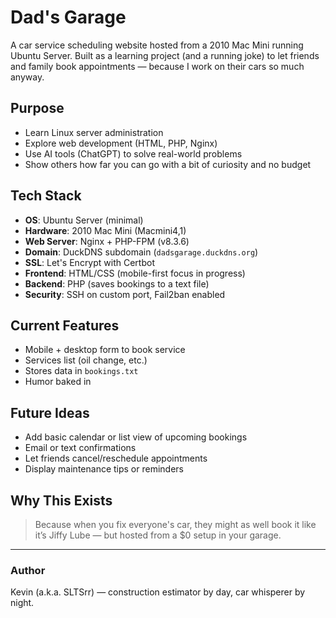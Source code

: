 # Dad's Garage

A car service scheduling website hosted from a 2010 Mac Mini running Ubuntu Server. Built as a learning project (and a running joke) to let friends and family book appointments — because I work on their cars so much anyway.

## Purpose

- Learn Linux server administration
- Explore web development (HTML, PHP, Nginx)
- Use AI tools (ChatGPT) to solve real-world problems
- Show others how far you can go with a bit of curiosity and no budget

## Tech Stack

- **OS**: Ubuntu Server (minimal)
- **Hardware**: 2010 Mac Mini (Macmini4,1)
- **Web Server**: Nginx + PHP-FPM (v8.3.6)
- **Domain**: DuckDNS subdomain (`dadsgarage.duckdns.org`)
- **SSL**: Let's Encrypt with Certbot
- **Frontend**: HTML/CSS (mobile-first focus in progress)
- **Backend**: PHP (saves bookings to a text file)
- **Security**: SSH on custom port, Fail2ban enabled

## Current Features

- Mobile + desktop form to book service
- Services list (oil change, etc.)
- Stores data in `bookings.txt`
- Humor baked in

## Future Ideas

- Add basic calendar or list view of upcoming bookings
- Email or text confirmations
- Let friends cancel/reschedule appointments
- Display maintenance tips or reminders

## Why This Exists

> Because when you fix everyone's car, they might as well book it like it’s Jiffy Lube — but hosted from a $0 setup in your garage.

---

### Author

Kevin (a.k.a. SLTSrr) — construction estimator by day, car whisperer by night.
